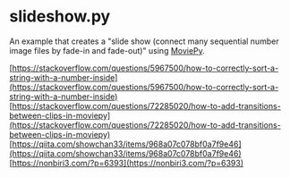 # slideshow.py
An example that creates a "slide show (connect many sequential number image files by fade-in and fade-out)" using [MoviePy](https://zulko.github.io/moviepy/).

[https://stackoverflow.com/questions/5967500/how-to-correctly-sort-a-string-with-a-number-inside](https://stackoverflow.com/questions/5967500/how-to-correctly-sort-a-string-with-a-number-inside)
[https://stackoverflow.com/questions/72285020/how-to-add-transitions-between-clips-in-moviepy](https://stackoverflow.com/questions/72285020/how-to-add-transitions-between-clips-in-moviepy)
[https://qiita.com/showchan33/items/968a07c078bf0a7f9e46](https://qiita.com/showchan33/items/968a07c078bf0a7f9e46)
[https://nonbiri3.com/?p=6393](https://nonbiri3.com/?p=6393)